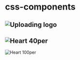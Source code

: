 # css-components

![Uploading logo](https://user-images.githubusercontent.com/86405170/170172643-0d16102e-44d9-4eac-8ac6-f11065eacee8.PNG)
---
![Heart 40per](https://user-images.githubusercontent.com/86405170/170172660-438e49f3-74bb-45a4-89ee-90cd16947d31.PNG)
---
![Heart 100per](https://user-images.githubusercontent.com/86405170/170172664-d2daa58c-5a30-47ea-b725-6708ddba5b27.PNG)
